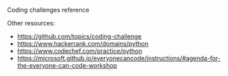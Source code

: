Coding challenges reference

Other resources:
- https://github.com/topics/coding-challenge
- https://www.hackerrank.com/domains/python
- https://www.codechef.com/practice/python
- https://microsoft.github.io/everyonecancode/instructions/#agenda-for-the-everyone-can-code-workshop